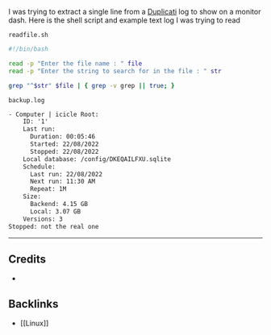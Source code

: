 I was trying to extract a single line from a [Duplicati](📁developer/Home%20Lab%20🏠/Duplicati.md) log to show on a monitor dash. Here is the shell script and example text log I was trying to read

`readfile.sh`
```bash
#!/bin/bash

read -p "Enter the file name : " file
read -p "Enter the string to search for in the file : " str

grep "^$str" $file | { grep -v grep || true; }
```

`backup.log`
```txt
- Computer | icicle Root:
    ID: '1'
    Last run:
      Duration: 00:05:46
      Started: 22/08/2022
      Stopped: 22/08/2022
    Local database: /config/DKEQAILFXU.sqlite
    Schedule:
      Last run: 22/08/2022
      Next run: 11:30 AM
      Repeat: 1M
    Size:
      Backend: 4.15 GB
      Local: 3.07 GB
    Versions: 3
Stopped: not the real one
```


---
## Credits 
- 

## Backlinks
- [[Linux]]